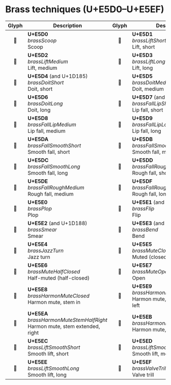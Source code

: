 Brass techniques (U+E5D0–U+E5EF)
================================

| **Glyph** | **Description** | **Glyph** | **Description**
| :-------: | --------------- | :-------: | ---------------
|<span class="bravura_large">&#xe5d0;</span> | **U+E5D0**<br/>*brassScoop*<br/>Scoop | <span class="bravura_large">&#xe5d1;</span> | **U+E5D1**<br/>*brassLiftShort*<br/>Lift, short
|<span class="bravura_large">&#xe5d2;</span> | **U+E5D2**<br/>*brassLiftMedium*<br/>Lift, medium | <span class="bravura_large">&#xe5d3;</span> | **U+E5D3**<br/>*brassLiftLong*<br/>Lift, long
|<span class="bravura_large">&#xe5d4;</span> | **U+E5D4** (and U+1D185)<br/>*brassDoitShort*<br/>Doit, short | <span class="bravura_large">&#xe5d5;</span> | **U+E5D5**<br/>*brassDoitMedium*<br/>Doit, medium
|<span class="bravura_large">&#xe5d6;</span> | **U+E5D6**<br/>*brassDoitLong*<br/>Doit, long | <span class="bravura_large">&#xe5d7;</span> | **U+E5D7** (and U+1D186)<br/>*brassFallLipShort*<br/>Lip fall, short
|<span class="bravura_large">&#xe5d8;</span> | **U+E5D8**<br/>*brassFallLipMedium*<br/>Lip fall, medium | <span class="bravura_large">&#xe5d9;</span> | **U+E5D9**<br/>*brassFallLipLong*<br/>Lip fall, long
|<span class="bravura_large">&#xe5da;</span> | **U+E5DA**<br/>*brassFallSmoothShort*<br/>Smooth fall, short | <span class="bravura_large">&#xe5db;</span> | **U+E5DB**<br/>*brassFallSmoothMedium*<br/>Smooth fall, medium
|<span class="bravura_large">&#xe5dc;</span> | **U+E5DC**<br/>*brassFallSmoothLong*<br/>Smooth fall, long | <span class="bravura_large">&#xe5dd;</span> | **U+E5DD**<br/>*brassFallRoughShort*<br/>Rough fall, short
|<span class="bravura_large">&#xe5de;</span> | **U+E5DE**<br/>*brassFallRoughMedium*<br/>Rough fall, medium | <span class="bravura_large">&#xe5df;</span> | **U+E5DF**<br/>*brassFallRoughLong*<br/>Rough fall, long
|<span class="bravura_large">&#xe5e0;</span> | **U+E5E0**<br/>*brassPlop*<br/>Plop | <span class="bravura_large">&#xe5e1;</span> | **U+E5E1** (and U+1D187)<br/>*brassFlip*<br/>Flip
|<span class="bravura_large">&#xe5e2;</span> | **U+E5E2** (and U+1D188)<br/>*brassSmear*<br/>Smear | <span class="bravura_large">&#xe5e3;</span> | **U+E5E3** (and U+1D189)<br/>*brassBend*<br/>Bend
|<span class="bravura_large">&#xe5e4;</span> | **U+E5E4**<br/>*brassJazzTurn*<br/>Jazz turn | <span class="bravura_large">&#xe5e5;</span> | **U+E5E5**<br/>*brassMuteClosed*<br/>Muted (closed)
|<span class="bravura_large">&#xe5e6;</span> | **U+E5E6**<br/>*brassMuteHalfClosed*<br/>Half-muted (half-closed) | <span class="bravura_large">&#xe5e7;</span> | **U+E5E7**<br/>*brassMuteOpen*<br/>Open
|<span class="bravura_large">&#xe5e8;</span> | **U+E5E8**<br/>*brassHarmonMuteClosed*<br/>Harmon mute, stem in | <span class="bravura_large">&#xe5e9;</span> | **U+E5E9**<br/>*brassHarmonMuteStemHalfLeft*<br/>Harmon mute, stem extended, left
|<span class="bravura_large">&#xe5ea;</span> | **U+E5EA**<br/>*brassHarmonMuteStemHalfRight*<br/>Harmon mute, stem extended, right | <span class="bravura_large">&#xe5eb;</span> | **U+E5EB**<br/>*brassHarmonMuteStemOpen*<br/>Harmon mute, stem out
|<span class="bravura_large">&#xe5ec;</span> | **U+E5EC**<br/>*brassLiftSmoothShort*<br/>Smooth lift, short | <span class="bravura_large">&#xe5ed;</span> | **U+E5ED**<br/>*brassLiftSmoothMedium*<br/>Smooth lift, medium
|<span class="bravura_large">&#xe5ee;</span> | **U+E5EE**<br/>*brassLiftSmoothLong*<br/>Smooth lift, long | <span class="bravura_large">&#xe5ef;</span> | **U+E5EF**<br/>*brassValveTrill*<br/>Valve trill